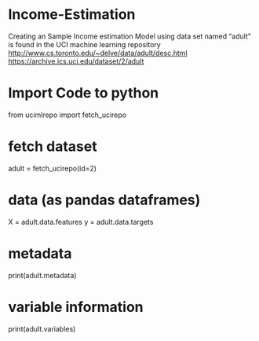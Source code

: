 # Income-Estimation
Creating an Sample Income estimation Model using data set named “adult” is found in the UCI machine learning repository
http://www.cs.toronto.edu/~delve/data/adult/desc.html
https://archive.ics.uci.edu/dataset/2/adult

# Import Code to python 
from ucimlrepo import fetch_ucirepo 
  
# fetch dataset 
adult = fetch_ucirepo(id=2) 
  
# data (as pandas dataframes) 
X = adult.data.features 
y = adult.data.targets 
  
# metadata 
print(adult.metadata) 
  
# variable information 
print(adult.variables) 

